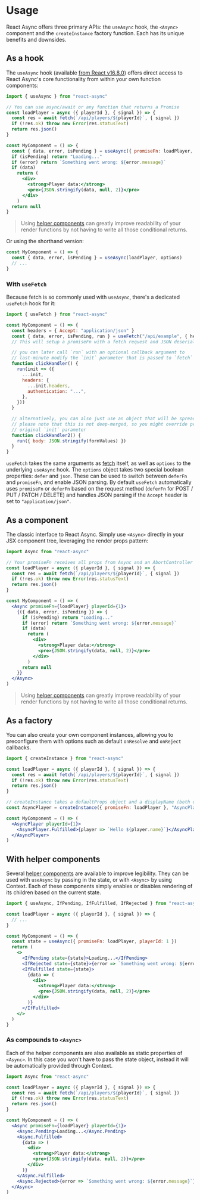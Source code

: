 # Usage

React Async offers three primary APIs: the `useAsync` hook, the `<Async>` component and the `createInstance` factory function. Each has its unique benefits and downsides.

## As a hook

The `useAsync` hook \(available [from React v16.8.0](https://reactjs.org/hooks)\) offers direct access to React Async's core functionality from within your own function components:

```jsx
import { useAsync } from "react-async"

// You can use async/await or any function that returns a Promise
const loadPlayer = async ({ playerId }, { signal }) => {
  const res = await fetch(`/api/players/${playerId}`, { signal })
  if (!res.ok) throw new Error(res.statusText)
  return res.json()
}

const MyComponent = () => {
  const { data, error, isPending } = useAsync({ promiseFn: loadPlayer, playerId: 1 })
  if (isPending) return "Loading..."
  if (error) return `Something went wrong: ${error.message}`
  if (data)
    return (
      <div>
        <strong>Player data:</strong>
        <pre>{JSON.stringify(data, null, 2)}</pre>
      </div>
    )
  return null
}
```

> Using [helper components](usage.md#with-helper-components) can greatly improve readability of your render functions by not having to write all those conditional returns.

Or using the shorthand version:

```jsx
const MyComponent = () => {
  const { data, error, isPending } = useAsync(loadPlayer, options)
  // ...
}
```

### With `useFetch`

Because fetch is so commonly used with `useAsync`, there's a dedicated `useFetch` hook for it:

```jsx
import { useFetch } from "react-async"

const MyComponent = () => {
  const headers = { Accept: "application/json" }
  const { data, error, isPending, run } = useFetch("/api/example", { headers }, options)
  // This will setup a promiseFn with a fetch request and JSON deserialization.

  // you can later call `run` with an optional callback argument to
  // last-minute modify the `init` parameter that is passed to `fetch`
  function clickHandler() {
    run(init => ({
      ...init,
      headers: {
        ...init.headers,
        authentication: "...",
      },
    }))
  }

  // alternatively, you can also just use an object that will be spread over `init`.
  // please note that this is not deep-merged, so you might override properties present in the
  // original `init` parameter
  function clickHandler2() {
    run({ body: JSON.stringify(formValues) })
  }
}
```

`useFetch` takes the same arguments as [fetch](https://developer.mozilla.org/en-US/docs/Web/API/WindowOrWorkerGlobalScope/fetch) itself, as well as `options` to the underlying `useAsync` hook. The `options` object takes two special boolean properties: `defer` and `json`. These can be used to switch between `deferFn` and `promiseFn`, and enable JSON parsing. By default `useFetch` automatically uses `promiseFn` or `deferFn` based on the request method \(`deferFn` for POST / PUT / PATCH / DELETE\) and handles JSON parsing if the `Accept` header is set to `"application/json"`.

## As a component

The classic interface to React Async. Simply use `<Async>` directly in your JSX component tree, leveraging the render props pattern:

```jsx
import Async from "react-async"

// Your promiseFn receives all props from Async and an AbortController instance
const loadPlayer = async ({ playerId }, { signal }) => {
  const res = await fetch(`/api/players/${playerId}`, { signal })
  if (!res.ok) throw new Error(res.statusText)
  return res.json()
}

const MyComponent = () => (
  <Async promiseFn={loadPlayer} playerId={1}>
    {({ data, error, isPending }) => {
      if (isPending) return "Loading..."
      if (error) return `Something went wrong: ${error.message}`
      if (data)
        return (
          <div>
            <strong>Player data:</strong>
            <pre>{JSON.stringify(data, null, 2)}</pre>
          </div>
        )
      return null
    }}
  </Async>
)
```

> Using [helper components](usage.md#with-helper-components) can greatly improve readability of your render functions by not having to write all those conditional returns.

## As a factory

You can also create your own component instances, allowing you to preconfigure them with options such as default `onResolve` and `onReject` callbacks.

```jsx
import { createInstance } from "react-async"

const loadPlayer = async ({ playerId }, { signal }) => {
  const res = await fetch(`/api/players/${playerId}`, { signal })
  if (!res.ok) throw new Error(res.statusText)
  return res.json()
}

// createInstance takes a defaultProps object and a displayName (both optional)
const AsyncPlayer = createInstance({ promiseFn: loadPlayer }, "AsyncPlayer")

const MyComponent = () => (
  <AsyncPlayer playerId={1}>
    <AsyncPlayer.Fulfilled>{player => `Hello ${player.name}`}</AsyncPlayer.Fulfilled>
  </AsyncPlayer>
)
```

## With helper components

Several [helper components](usage.md#helper-components) are available to improve legibility. They can be used with `useAsync` by passing in the state, or with `<Async>` by using Context. Each of these components simply enables or disables rendering of its children based on the current state.

```jsx
import { useAsync, IfPending, IfFulfilled, IfRejected } from "react-async"

const loadPlayer = async ({ playerId }, { signal }) => {
  // ...
}

const MyComponent = () => {
  const state = useAsync({ promiseFn: loadPlayer, playerId: 1 })
  return (
    <>
      <IfPending state={state}>Loading...</IfPending>
      <IfRejected state={state}>{error => `Something went wrong: ${error.message}`}</IfRejected>
      <IfFulfilled state={state}>
        {data => (
          <div>
            <strong>Player data:</strong>
            <pre>{JSON.stringify(data, null, 2)}</pre>
          </div>
        )}
      </IfFulfilled>
    </>
  )
}
```

### As compounds to `<Async>`

Each of the helper components are also available as static properties of `<Async>`. In this case you won't have to pass the state object, instead it will be automatically provided through Context.

```jsx
import Async from "react-async"

const loadPlayer = async ({ playerId }, { signal }) => {
  const res = await fetch(`/api/players/${playerId}`, { signal })
  if (!res.ok) throw new Error(res.statusText)
  return res.json()
}

const MyComponent = () => (
  <Async promiseFn={loadPlayer} playerId={1}>
    <Async.Pending>Loading...</Async.Pending>
    <Async.Fulfilled>
      {data => (
        <div>
          <strong>Player data:</strong>
          <pre>{JSON.stringify(data, null, 2)}</pre>
        </div>
      )}
    </Async.Fulfilled>
    <Async.Rejected>{error => `Something went wrong: ${error.message}`}</Async.Rejected>
  </Async>
)
```
